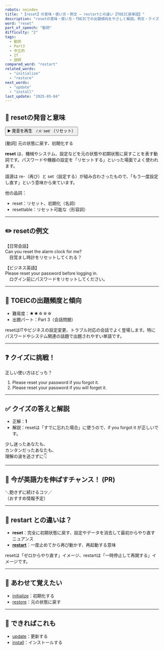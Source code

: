 ```yaml
---
robots: noindex
title: "【reset】の意味・使い方・例文 ― restartとの違い【TOEIC英単語】"
description: "resetの意味・使い方・TOEICでの出題傾向をやさしく解説。例文・クイズ付きでrestartとの違いもわかりやすく学べます。"
word: "reset"
part_of_speech: "動詞"
difficulty: "2"
tags:
  - 動詞
  - Part3
  - 中立的
  - IT
  - 説明
compared_word: "restart"
related_words:
  - "initialize"
  - "restore"
next_words:
  - "update"
  - "install"
last_update: "2025-05-04"
---
```


## 🔰 resetの発音と意味

<button class="play-audio" onclick="playTTS('reset')">
  <span class="play-audio-main">
    ▶️ 発音を再生　/ˌriːˈset/
  </span>
  <span class="play-audio-sub">
    （リセット）
  </span>
</button>

[動詞] 元の状態に戻す、初期化する

**reset** は、機械やシステム、設定などを元の状態や初期状態に戻すことを表す動詞です。パスワードや機器の設定を「リセットする」といった場面でよく使われます。

語源は re-（再び）と set（設定する）が組み合わさったもので、「もう一度設定し直す」という意味から来ています。

他の品詞：  
- reset：リセット、初期化（名詞）
- resettable：リセット可能な（形容詞）

---

## ✏️ resetの例文

【日常会話】  
Can you reset the alarm clock for me?  
　目覚まし時計をリセットしてくれる？

【ビジネス英語】  
Please reset your password before logging in.  
　ログイン前にパスワードをリセットしてください。

---

## 🎯 TOEICの出題頻度と傾向

- 難易度：★★☆☆☆
- 出題パート：Part 3（会話問題）

resetはITやビジネスの設定変更、トラブル対応の会話でよく登場します。特にパスワードやシステム関連の話題で出題されやすい単語です。

---

## ❓ クイズに挑戦！

正しい使い方はどっち？

1. Please reset your password if you forgot it.  
2. Please reset your password if you will forget it.

---

## ✅ クイズの答えと解説

- 正解：**1**
- 解説：resetは「すでに忘れた場合」に使うので、if you forgot it が正しいです。

少し迷ったあなたも、  
カンタンだったあなたも、  
理解の波を逃さずに👇️

---

## 🚀 今が英語力を伸ばすチャンス！ (PR)

<div class="info-center">
＼飽きずに続けるコツ／<br>  
（おすすめ情報予定）
</div>

---

## 🤔  restart との違いは？

- **reset**：完全に初期状態に戻す、設定やデータを消去して最初からやり直すニュアンス
- **[restart](/restart)**：一度止めてから再び動かす、再起動する意味

resetは「ゼロからやり直す」イメージ、restartは「一時停止して再開する」イメージです。

---

## 🧩 あわせて覚えたい

- [initialize](/initialize)：初期化する
- [restore](/restore)：元の状態に戻す

---

## 📖 できればこれも

- [update](/update)：更新する
- [install](/install)：インストールする

<!-- cvid: aid14_bid27 -->
